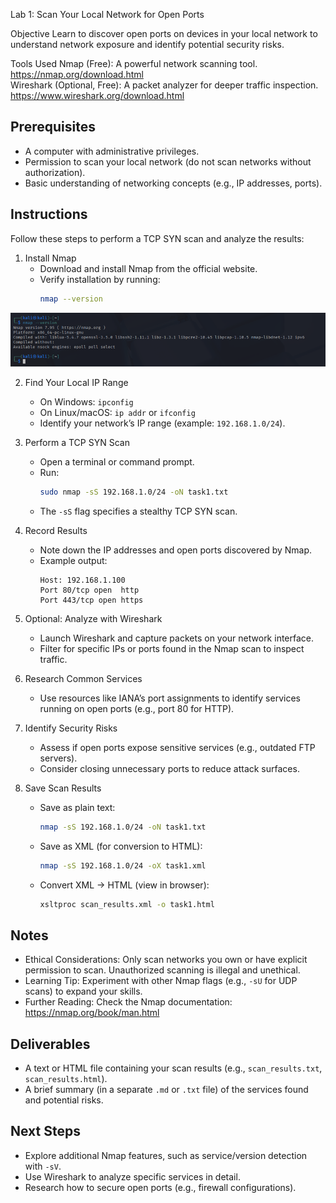 Lab 1: Scan Your Local Network for Open Ports

Objective
Learn to discover open ports on devices in your local network to understand network exposure and identify potential security risks.

Tools Used
Nmap (Free): A powerful network scanning tool. https://nmap.org/download.html  
Wireshark (Optional, Free): A packet analyzer for deeper traffic inspection. https://www.wireshark.org/download.html

## Prerequisites
- A computer with administrative privileges.  
- Permission to scan your local network (do not scan networks without authorization).  
- Basic understanding of networking concepts (e.g., IP addresses, ports).

## Instructions
Follow these steps to perform a TCP SYN scan and analyze the results:

1. Install Nmap
   - Download and install Nmap from the official website.  
   - Verify installation by running:
     ```bash
     nmap --version
     ```
![Nmap Install Screenshot](https://raw.githubusercontent.com/Shristi625/task1/main/img1.png)



    


2. Find Your Local IP Range
   - On Windows: `ipconfig`  
   - On Linux/macOS: `ip addr` or `ifconfig`  
   - Identify your network’s IP range (example: `192.168.1.0/24`).

3. Perform a TCP SYN Scan
   - Open a terminal or command prompt.
   - Run:
     ```bash
     sudo nmap -sS 192.168.1.0/24 -oN task1.txt
     ```
   - The `-sS` flag specifies a stealthy TCP SYN scan.

4. Record Results
   - Note down the IP addresses and open ports discovered by Nmap.
   - Example output:
     ```
     Host: 192.168.1.100
     Port 80/tcp open  http
     Port 443/tcp open https
     ```

5. Optional: Analyze with Wireshark
   - Launch Wireshark and capture packets on your network interface.
   - Filter for specific IPs or ports found in the Nmap scan to inspect traffic.

6. Research Common Services
   - Use resources like IANA’s port assignments to identify services running on open ports (e.g., port 80 for HTTP).

7. Identify Security Risks
   - Assess if open ports expose sensitive services (e.g., outdated FTP servers).
   - Consider closing unnecessary ports to reduce attack surfaces.

8. Save Scan Results
   - Save as plain text:
     ```bash
     nmap -sS 192.168.1.0/24 -oN task1.txt
     ```
   - Save as XML (for conversion to HTML):
     ```bash
     nmap -sS 192.168.1.0/24 -oX task1.xml
     ```
   - Convert XML → HTML (view in browser):
     ```bash
     xsltproc scan_results.xml -o task1.html
     ```
    
## Notes
- Ethical Considerations: Only scan networks you own or have explicit permission to scan. Unauthorized scanning is illegal and unethical.  
- Learning Tip: Experiment with other Nmap flags (e.g., `-sU` for UDP scans) to expand your skills.  
- Further Reading: Check the Nmap documentation: https://nmap.org/book/man.html

## Deliverables
- A text or HTML file containing your scan results (e.g., `scan_results.txt`, `scan_results.html`).  
- A brief summary (in a separate `.md` or `.txt` file) of the services found and potential risks.

## Next Steps
- Explore additional Nmap features, such as service/version detection with `-sV`.  
- Use Wireshark to analyze specific services in detail.  
- Research how to secure open ports (e.g., firewall configurations).
